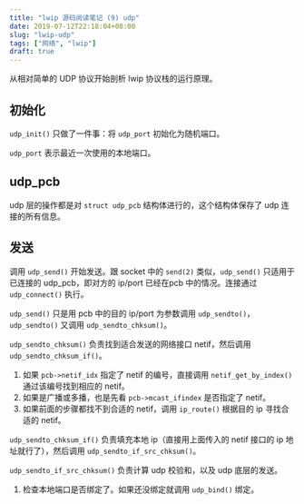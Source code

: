 ```yaml
---
title: "lwip 源码阅读笔记 (9) udp"
date: 2019-07-12T22:18:04+08:00
slug: "lwip-udp"
tags: ["网络", "lwip"]
draft: true
---
```


从相对简单的 UDP 协议开始剖析 lwip 协议栈的运行原理。

## 初始化

`udp_init()` 只做了一件事：将 `udp_port` 初始化为随机端口。

`udp_port` 表示最近一次使用的本地端口。

## udp_pcb

udp 层的操作都是对 `struct udp_pcb` 结构体进行的，这个结构体保存了 udp 连接的所有信息。

## 发送

调用 `udp_send()` 开始发送。跟 socket 中的 `send(2)` 类似，`udp_send()` 只适用于已连接的 udp_pcb，即对方的 ip/port 已经在pcb 中的情况。连接通过 `udp_connect()` 执行。

`udp_send()` 只是用 pcb 中的目的 ip/port 为参数调用 `udp_sendto()`，`udp_sendto()` 又调用 `udp_sendto_chksum()`。

`udp_sendto_chksum()` 负责找到适合发送的网络接口 netif，然后调用 `udp_sendto_chksum_if()`。

1. 如果 `pcb->netif_idx` 指定了 netif 的编号，直接调用 `netif_get_by_index()` 通过该编号找到相应的 netif。
2. 如果是广播或多播，也是先看 `pcb->mcast_ifindex` 是否指定了 netif。
3. 如果前面的步骤都找不到合适的 netif，调用 `ip_route()` 根据目的 ip 寻找合适的 netif。

`udp_sendto_chksum_if()` 负责填充本地 ip（直接用上面传入的 netif 接口的 ip 地址就行了），然后调用 `udp_sendto_if_src_chksum()`。

`udp_sendto_if_src_chksum()` 负责计算 udp 校验和，以及 udp 底层的发送。

1. 检查本地端口是否绑定了。如果还没绑定就调用 `udp_bind()` 绑定。
